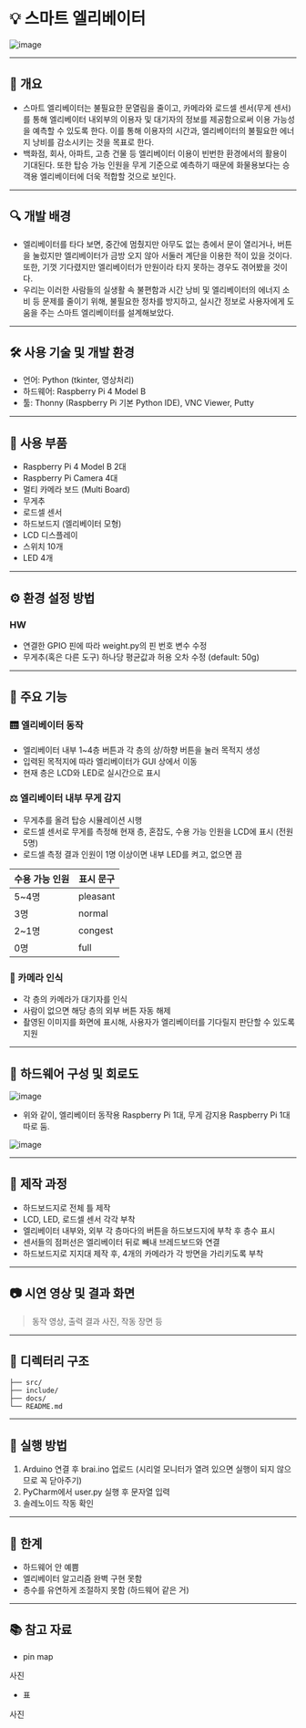 # 💡 스마트 엘리베이터  
![image](https://github.com/user-attachments/assets/1becd7b6-6b6c-469f-981d-2a195660fefb)

---

## 📌 개요  

- 스마트 엘리베이터는 불필요한 문열림을 줄이고, 카메라와 로드셀 센서(무게 센서)를 통해 엘리베이터 내외부의 이용자 및 대기자의 정보를 제공함으로써 이용 가능성을 예측할 수 있도록 한다. 이를 통해 이용자의 시간과, 엘리베이터의 불필요한 에너지 낭비를 감소시키는 것을 목표로 한다.
- 백화점, 회사, 아파트, 고층 건물 등 엘리베이터 이용이 빈번한 환경에서의 활용이 기대된다. 또한 탑승 가능 인원을 무게 기준으로 예측하기 때문에 화물용보다는 승객용 엘리베이터에 더욱 적합할 것으로 보인다.

---

## 🔍 개발 배경  

- 엘리베이터를 타다 보면, 중간에 멈췄지만 아무도 없는 층에서 문이 열리거나, 버튼을 눌렀지만 엘리베이터가 금방 오지 않아 서둘러 계단을 이용한 적이 있을 것이다. 또한, 기껏 기다렸지만 엘리베이터가 만원이라 타지 못하는 경우도 겪어봤을 것이다.  
- 우리는 이러한 사람들의 실생활 속 불편함과 시간 낭비 및 엘리베이터의 에너지 소비 등 문제를 줄이기 위해, 불필요한 정차를 방지하고, 실시간 정보로 사용자에게 도움을 주는 스마트 엘리베이터를 설계해보았다.

---

## 🛠 사용 기술 및 개발 환경  
- 언어: Python (tkinter, 영상처리)  
- 하드웨어: Raspberry Pi 4 Model B  
- 툴: Thonny (Raspberry Pi 기본 Python IDE), VNC Viewer, Putty  

---

## 🧱 사용 부품  
- Raspberry Pi 4 Model B 2대
- Raspberry Pi Camera 4대
- 멀티 카메라 보드 (Multi Board)
- 무게추
- 로드셀 센서
- 하드보드지 (엘리베이터 모형)
- LCD 디스플레이
- 스위치 10개
- LED 4개

---

## ⚙️ 환경 설정 방법  
### HW
- 연결한 GPIO 핀에 따라 weight.py의 핀 번호 변수 수정
- 무게추(혹은 다른 도구) 하나당 평균값과 허용 오차 수정 (default: 50g)

---

## 🔧 주요 기능

### 🛗 엘리베이터 동작

- 엘리베이터 내부 1~4층 버튼과 각 층의 상/하향 버튼을 눌러 목적지 생성
- 입력된 목적지에 따라 엘리베이터가 GUI 상에서 이동
- 현재 층은 LCD와 LED로 실시간으로 표시

### ⚖️ 엘리베이터 내부 무게 감지

- 무게추를 올려 탑승 시뮬레이션 시행
- 로드셀 센서로 무게를 측정해 현재 층, 혼잡도, 수용 가능 인원을 LCD에 표시 (전원 5명)
- 로드셀 측정 결과 인원이 1명 이상이면 내부 LED를 켜고, 없으면 끔

| 수용 가능 인원 | 표시 문구    |
|----------------|--------------|
| 5~4명          | pleasant     |
| 3명            | normal       |
| 2~1명          | congest      |
| 0명            | full         |

### 🎥 카메라 인식

- 각 층의 카메라가 대기자를 인식  
- 사람이 없으면 해당 층의 외부 버튼 자동 해제  
- 촬영된 이미지를 화면에 표시해, 사용자가 엘리베이터를 기다릴지 판단할 수 있도록 지원

---

## 🔌 하드웨어 구성 및 회로도  
![image](https://github.com/user-attachments/assets/0c38af7f-fed0-4bc4-8aee-ad969b5a84c4)
- 위와 같이, 엘리베이터 동작용 Raspberry Pi 1대, 무게 감지용 Raspberry Pi 1대 따로 둠.

![image](https://github.com/user-attachments/assets/accd51c4-7596-4958-923d-59503172b3b9)

---

## 🧰 제작 과정  
- 하드보드지로 전체 틀 제작
- LCD, LED, 로드셀 센서 각각 부착
- 엘리베이터 내부와, 외부 각 층마다의 버튼을 하드보드지에 부착 후 층수 표시 
- 센서들의 점퍼선은 엘리베이터 뒤로 빼내 브레드보드와 연결
- 하드보드지로 지지대 제작 후, 4개의 카메라가 각 방면을 가리키도록 부착

--- 

## 📷 시연 영상 및 결과 화면  
> 동작 영상, 출력 결과 사진, 작동 장면 등

---

## 📁 디렉터리 구조

```
├── src/
├── include/
├── docs/
└── README.md
```

---

## 🚀 실행 방법
1. Arduino 연결 후 brai.ino 업로드 (시리얼 모니터가 열려 있으면 실행이 되지 않으므로 꼭 닫아주기)
2. PyCharm에서 user.py 실행 후 문자열 입력
3. 솔레노이드 작동 확인
 
---

## 💭 한계  
- 하드웨어 안 예쁨  
- 엘리베이터 알고리즘 완벽 구현 못함
- 층수를 유연하게 조절하지 못함 (하드웨어 같은 거)

---

## 📚 참고 자료
- pin map

사진

- 표

사진
